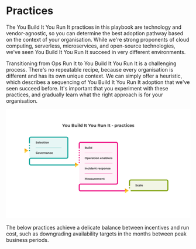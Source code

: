 # Practices

The You Build It You Run It practices in this playbook are technology and vendor-agnostic, so you can determine the best adoption pathway based on the context of your organisation. While we're strong proponents of cloud computing, serverless, microservices, and open-source technologies, we've seen You Build It You Run It succeed in very different environments. 

Transitioning from Ops Run It to You Build It You Run It is a challenging process. There's no repeatable recipe, because every organisation is different and has its own unique context. We can simply offer a heuristic, which describes a sequencing of You Build It You Run It adoption that we've seen succeed before. It's important that you experiment with these practices, and gradually learn what the right approach is for your organisation.

![](../.gitbook/assets/practices/practices.png)

The below practices achieve a delicate balance between incentives and run cost, such as downgrading availability targets in the months between peak business periods.  
